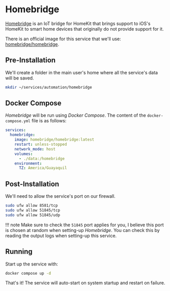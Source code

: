 # Homebridge

[Homebridge](https://homebridge.io/) is an IoT bridge for HomeKit that brings support to iOS's HomeKit to smart home devices that originally do not provide support for it.

There is an official image for this service that we'll use: [homebridge/homebridge](https://hub.docker.com/r/homebridge/homebridge/).

## Pre-Installation

We'll create a folder in the main user's home where all the service's data will be saved.

```bash
mkdir ~/services/automation/homebridge
```

## Docker Compose

*Homebridge* will be run using *Docker Compose*. The content of the `docker-compose.yml` file is as follows:

```yaml
services:
  homebridge:
    image: homebridge/homebridge:latest
    restart: unless-stopped
    network_mode: host
    volumes:
      - ./data:/homebridge
    environment:
      TZ: America/Guayaquil
```

## Post-Installation

We'll need to allow the service's port on our firewall.

```bash
sudo ufw allow 8581/tcp
sudo ufw allow 51845/tcp
sudo ufw allow 51845/udp
```

!!! note
    Make sure to check the `51845` port applies for you, I believe this port is chosen at random when setting-up *Homebridge*. You can check this by reading the output logs when setting-up this service.

## Running

Start up the service with:

```bash
docker compose up -d
```

That's it! The service will auto-start on system startup and restart on failure.
